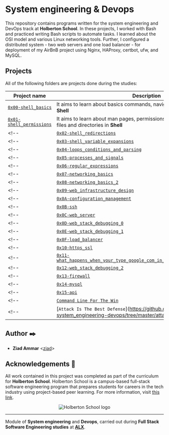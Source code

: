 # System engineering & Devops

This repository contains programs written for the system engineering and DevOps track at **Holberton School**. In these projects, I worked with Bash and practiced writing Bash scripts to automate tasks. I learned about the OSI model and various Linux networking tools. Further, I configured a distributed system - two web servers and one load balancer - for deployment of my AirBnB project using Nginx, HAProxy, certbot, ufw, and MySQL. 

## Projects

All of the following folders are projects done during the studies:

| Project name | Description |
| ------------ | ----------- |
| [`0x00-shell_basics`](https://github.com/zezo773/alx-system_engineering-devops/tree/master/0x00-shell_basics) | It aims to learn about basics commands, navigation, files, and directories in **Shell** |
| [`0x01-shell_permissions`](https://github.com/zezo773/alx-system_engineering-devops/tree/master/0x01-shell_permissions) | It aims to learn about man pages, permissions (owner, group, and other) of files and directories in **Shell** |
<!-- | [`0x02-shell_redirections`](https://github.com/aysuarex/alx-system_engineering-devops/tree/master/0x02-shell_redirections) | It aims to learn about how to handle standard input and output and how to combine commands and filters with redirections in **Shell** | -->
<!-- | [`0x03-shell_variable_expansions`](https://github.com/aysuarex/alx-system_engineering-devops/tree/master/0x03-shell_variables_expansions) | It aims to learn about alias builtin, help builtin, local, global, and reserved variables (PATH, HOME, and PS1), special parameters `$?` and single and double quotes in **Shell** | -->
<!-- | [`0x04-loops_conditions_and_parsing`](https://github.com/aysuarex/alx-system_engineering-devops/tree/master/0x04-loops_conditions_and_parsing) | It aims to learn about loops (`while`, `until`, and `for`), condition statements (`if`, `else`, `elif`, and `case`), shebangs, and how to create SSH keys with **Bash** | -->
<!-- | [`0x05-processes_and_signals`](https://github.com/aysuarex/alx-system_engineering-devops/tree/master/0x05-processes_and_signals) | It aims to learn about PID, processes and commands that handle them (`ps`, `pgrep`, `pkill`, `kill`, etc) in **Bash** | -->
<!-- | [`0x06-regular_expressions`](https://github.com/aysuarex/alx-system_engineering-devops/edit/master/0x06-regular_expressions) | It aims to learn about how to build a regular expression | -->
<!-- | [`0x07-networking_basics`](https://github.com/aysuarex/alx-system_engineering-devops/edit/master/0x07-networking_basics) | It aims to learn about what is an OSI model, LAN, WAN, IP address, localhost, subnet, and TCP/UDP | -->
<!-- | [`0x08-networking_basics_2`](https://github.com/aysuarex/alx-system_engineering-devops/edit/master/0x08-networking_basics_2) | It aims to learn about what is localhost/127.0.0.1, what is 0.0.0.0, what is `/etc/hosts`, and how to display the machine's active network interfaces | -->
<!-- | [`0x09-web_infrastructure_design`](https://github.com/aysuarex/alx-system_engineering-devops/edit/master/0x09-web_infrastructure_design) | It aims to learn about how to design a Web Infrastructure | -->
<!-- | [`0x0A-configuration_management`](https://github.com/aysuarex/alx-system_engineering-devops/edit/master/0x0A-configuration_management) | It aims to learn about server configuration management using **Puppet** | -->
<!-- | [`0x0B-ssh`](https://github.com/aysuarex/alx-system_engineering-devops/edit/master/0x0B-ssh) | It aims to learn about what is SSH, how to create an SSH RSA key pair and how to connect to a remote host using SSH | -->
<!-- | [`0x0C-web_server`](https://github.com/aysuarex/alx-system_engineering-devops/edit/master/0x0C-web_server) | It aims to learn about the roles of `web servers` and their processes (parent and child), and DNS roles | -->
<!-- | [`0x0D-web_stack_debugging_0`](https://github.com/aysuarex/alx-system_engineering-devops/tree/master/0x0D-web_stack_debugging_0) | It aims to learn about how to debug a webstack | -->
<!-- | [`0x0E-web_stack_debugging_1`](https://github.com/aysuarex/alx-system_engineering-devops/tree/master/0x0E-web_stack_debugging_1) | It aims to provide further knowledge on how to debug a webstack | -->
<!-- | [`0x0F-load_balancer`](https://github.com/aysuarex/alx-system_engineering-devops/tree/master/0x0F-load_balancer) | It aims to learn about how to setup and use a load balancer distributing network load across multiple servers | -->
<!-- | [`0x10-https_ssl`](https://github.com/aysuarex/alx-system_engineering-devops/tree/master/0x10-https_ssl) | This aims to learn about SSL certificates and authentication | -->
<!-- | [`0x11-what_happens_when_your_type_google_com_in_your_browser_and_press_enter`](https://github.com/aysuarex/alx-system_engineering-devops/tree/master/0x11-what_happens_when_your_type_google_com_in_your_browser_and_press_enter) | This aims to write an article explaining the intricacies of what happens when one makes a google search | -->
<!-- | [`0x12-web_stack_debugging_2`](https://github.com/aysuarex/alx-system_engineering-devops/tree/master/0x12-web_stack_debugging_2) | This aims to provide further knowledge of what was previously learned in webstack debugging | -->
<!-- | [`0x13-firewall`](https://github.com/aysuarex/alx-system_engineering-devops/tree/master/0x13-firewall) | This aims to learn about firewalls and how to set them up for servers | -->
<!-- | [`0x14-mysql`](https://github.com/aysuarex/alx-system_engineering-devops/tree/master/0x14-mysql) | This aims to learn how to incorporate the use of MySQL in this module | -->
<!-- | [`0x15-api`](https://github.com/aysuarex/alx-system_engineering-devops/tree/master/0x15-api) | This aims to learn how to incorporate the use of an API in this module | -->
<!-- | [`Command Line For The Win`](https://github.com/aysuarex/alx-system_engineering-devops/tree/master/command_line_for_the_win) | This aims to gain mastery of command line commands across different difficulties | -->
<!-- | [`Attack Is The Best Defense`](https://github.com/aysuarex/alx-system_engineering-devops/tree/master/attack_is_the_best -->


## Author :black_nib:

* __Ziad Ammar__ <[ziad](https://github.com/zezo773)>

## Acknowledgements :pray:

All work contained in this project was completed as part of the curriculum for **Holberton School**. Holberton School is a campus-based full-stack software engineering program that prepares students for careers in the tech industry using project-based peer learning. For more information, visit [this link](https://www.holbertonschool.com/).

<p align="center">
  <img src="https://blog.holbertonschool.com/wp-content/uploads/2019/04/instagram_feed180.jpg"
       alt="Holberton School logo"
  >
</p>

---

Module of **System engineering** and **Devops**, carried out during **Full Stack Software Engineering studies** at **[ALX](https://www.alxafrica.com/)**.

